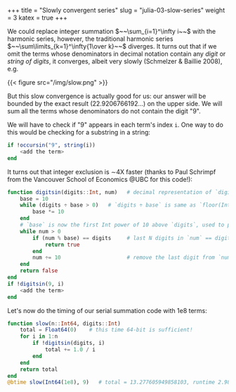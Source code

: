 +++
title = "Slowly convergent series"
slug = "julia-03-slow-series"
weight = 3
katex = true
+++

We could replace integer summation $~~\sum_{i=1}^\infty i~~$ with the harmonic series, however, the traditional harmonic
series $~~\sum\limits_{k=1}^\infty{1\over k}~~$ diverges. It turns out that if we omit the terms whose denominators in
decimal notation contain any _digit_ or _string of digits_, it converges, albeit very slowly (Schmelzer & Baillie 2008),
e.g.

{{< figure src="/img/slow.png" >}}

But this slow convergence is actually good for us: our answer will be bounded by the exact result (22.9206766192...) on
the upper side. We will sum all the terms whose denominators do not contain the digit "9".

We will have to check if "9" appears in each term's index `i`. One way to do this would be checking for a substring in a
string:

```julia
if !occursin("9", string(i))
    <add the term>
end
```

It turns out that integer exclusion is ∼4X faster (thanks to Paul Schrimpf from the Vancouver School of Economics @UBC
for this code!):

```julia
function digitsin(digits::Int, num)   # decimal representation of `digits` has N digits
    base = 10
    while (digits ÷ base > 0)   # `digits ÷ base` is same as `floor(Int, digits/base)`
        base *= 10
    end
    # `base` is now the first Int power of 10 above `digits`, used to pick last N digits from `num`
    while num > 0
        if (num % base) == digits     # last N digits in `num` == digits
            return true
        end
        num ÷= 10                     # remove the last digit from `num`
    end
    return false
end
if !digitsin(9, i)
    <add the term>
end
```

Let's now do the timing of our serial summation code with 1e8 terms:

```julia
function slow(n::Int64, digits::Int)
    total = Float64(0)    # this time 64-bit is sufficient!
    for i in 1:n
        if !digitsin(digits, i)
            total += 1.0 / i
        end
	end
    return total
end
@btime slow(Int64(1e8), 9)   # total = 13.277605949858103, runtime 2.986 s
```
